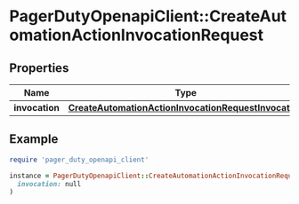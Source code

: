 # PagerDutyOpenapiClient::CreateAutomationActionInvocationRequest

## Properties

| Name | Type | Description | Notes |
| ---- | ---- | ----------- | ----- |
| **invocation** | [**CreateAutomationActionInvocationRequestInvocation**](CreateAutomationActionInvocationRequestInvocation.md) |  |  |

## Example

```ruby
require 'pager_duty_openapi_client'

instance = PagerDutyOpenapiClient::CreateAutomationActionInvocationRequest.new(
  invocation: null
)
```

